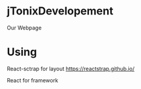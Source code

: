 # jTonixDevelopement
Our Webpage


# Using 
React-sctrap for layout
https://reactstrap.github.io/

React for framework 


#

